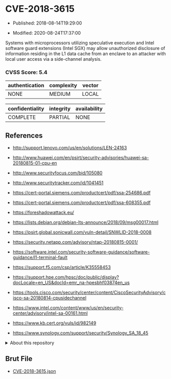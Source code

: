 # CVE-2018-3615

- Published: 2018-08-14T19:29:00

- Modified: 2020-08-24T17:37:00

Systems with microprocessors utilizing speculative execution and Intel software guard extensions (Intel SGX) may allow unauthorized disclosure of information residing in the L1 data cache from an enclave to an attacker with local user access via a side-channel analysis.

### CVSS Score: **5.4**

| authentication | complexity | vector |
| --- | --- | --- |
| NONE | MEDIUM | LOCAL |

| confidentiality | integrity | availability |
| --- | --- | --- |
| COMPLETE | PARTIAL | NONE |

## References

* http://support.lenovo.com/us/en/solutions/LEN-24163

* http://www.huawei.com/en/psirt/security-advisories/huawei-sa-20180815-01-cpu-en

* http://www.securityfocus.com/bid/105080

* http://www.securitytracker.com/id/1041451

* https://cert-portal.siemens.com/productcert/pdf/ssa-254686.pdf

* https://cert-portal.siemens.com/productcert/pdf/ssa-608355.pdf

* https://foreshadowattack.eu/

* https://lists.debian.org/debian-lts-announce/2018/09/msg00017.html

* https://psirt.global.sonicwall.com/vuln-detail/SNWLID-2018-0008

* https://security.netapp.com/advisory/ntap-20180815-0001/

* https://software.intel.com/security-software-guidance/software-guidance/l1-terminal-fault

* https://support.f5.com/csp/article/K35558453

* https://support.hpe.com/hpsc/doc/public/display?docLocale=en_US&docId=emr_na-hpesbhf03874en_us

* https://tools.cisco.com/security/center/content/CiscoSecurityAdvisory/cisco-sa-20180814-cpusidechannel

* https://www.intel.com/content/www/us/en/security-center/advisory/intel-sa-00161.html

* https://www.kb.cert.org/vuls/id/982149

* https://www.synology.com/support/security/Synology_SA_18_45

<details>
<summary>About this repository</summary> 

  This repository is part of the project [Live Hack CVE](https://github.com/Live-Hack-CVE). Main website can be found [www.live-hack.org](https://www.live-hack.org) 
  
  Made by [Sn0wAlice](https://github.com/Sn0wAlice) for the people that care about security and need to have a feed of the latest CVEs. Hope you enjoy it, don't forget to star the repo and follow me on [Twitter](https://twitter.com/Sn0wAlice) and [Github](https://github.com/Sn0wAlice). And that is my [personnal website](https://www.alice-snow.me/)

  - [Home Page](https://github.com/Live-Hack-CVE)
  - [Framework](https://github.com/Live-Hack-CVE/cve-framework)
  - [CVE database](https://github.com/Live-Hack-CVE/full_database)
  - [Changelog](https://github.com/Live-Hack-CVE/Changelog)
</details>

## Brut File

* [CVE-2018-3615.json](https://raw.githubusercontent.com/Live-Hack-CVE/full_database/main/cves/2018/CVE-2018-3615.json)

